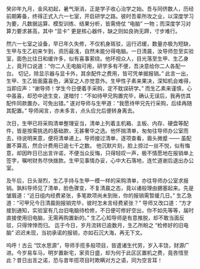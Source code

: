 癸卯年九月，金风初起，暑气渐消，正是学子收心治学之始。吾与同侪数人，历经前期筹备，终得正式入六一七室，开启研学之路。彼时吾辈所攻之业，以深度学习为要，凡数据运算、模型训练、结果分析，皆需倚仗 “电脑” 一物；而深度学习对算力要求甚高，其中 “显卡” 更是核心器件，缺之则如良驹无蹄，寸步难行。

然六一七室之设备，早已年久失修，不仅机身斑驳，运行迟缓，数量亦极为短缺，生甲与生乙初来乍到，资历最浅，自然未能分得电脑。一日清晨，汝导师忽至实验室，面色比往日和缓许多，似有喜事萦绕。他环视众人，目光落至生甲、生乙身上，竟开口说道：“你二人无电脑可用，研学多有不便，吾决意给你二人各配一台。 切记，除显示器与显卡外，其余配件之费用，皆可凭单据报销。” 此言一出，生甲、生乙皆面露喜色，满室之人亦觉意外。生甲性子素来果决，深知机会难得，当即应声：“谢导师！学生今日便着手采购，定不耽误研学。” 而生乙素来谨慎，心中虽喜，却恐中途生变，遂暗忖：“不如待甲兄购置完毕，确认无误后，我再仿其配件同款置办，可免出错。” 遂对导师与生甲道：“我愿待甲兄先行采购，后续再随其配置。” 导师闻言，亦未多言，点头应允后便转身离去。

次日，生甲已将采购清单整理妥当，清单上列着主机箱、主板、内存、硬盘等配件，皆是按需挑选的基础款，无甚奢华之选。他怀揣清单，匆匆往导师办公室而去，待说明来意，便将清单递上。导师接过清单，逐项查看，眉头微蹙 —— 虽配置不算高，然合计费用已逾七千之数。 他沉默片刻，脸上掠过一丝不悦，似有悔意，却因昨日已出言许诺，不便当众反悔，只得轻叹一声，极不情愿地在报销单上签字，嘱咐财务尽快拨款。生甲见事情办妥，心中大石落地，连忙道谢后退出办公室。

及午后，日头渐烈，生乙手持与生甲一模一样的采购清单，亦往导师办公室求报销。孰料导师见了清单，脸色骤变，不复清晨之态，竟以诸般理由搪塞起来。先是皱眉道：“近日组内经费紧张，多笔款项尚未到账，你的报销需暂缓几日。” 生乙急道：“可甲兄今日清晨刚报销完毕，彼时怎未言经费紧张？” 导师又改口道：“方才接到通知，实验室有几台旧电脑待检修，不日便可修好空出，你不如先等等，届时直接使用旧电脑，无需再购置新的。” 生乙心知导师是有意推脱，却不敢当面反驳，只得悻悻而归。 迄于今日，岁月流转已逾数月，生乙所盼之 “检修好的旧电脑” 迟迟未现，当初承诺的报销，亦如石沉大海，再无下文。

呜呼！古云 “饮水思源”，导师手揽多般项目，皆遣诸生代劳，岁入丰饶，财源广进。今岁易车马，明岁置新宅，家资日盛，却为何于此区区置机之费，竟吝惜至此？昔日出言之诺，恐与昔年揽项目时欺瞒对方之语，同为空言耳！
